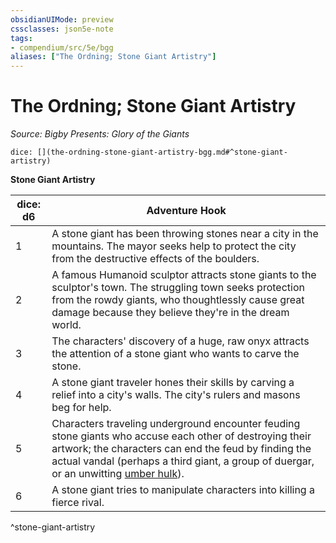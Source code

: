 ```yaml
---
obsidianUIMode: preview
cssclasses: json5e-note
tags:
- compendium/src/5e/bgg
aliases: ["The Ordning; Stone Giant Artistry"]
---
```

# The Ordning; Stone Giant Artistry
*Source: Bigby Presents: Glory of the Giants* 

`dice: [](the-ordning-stone-giant-artistry-bgg.md#^stone-giant-artistry)`

**Stone Giant Artistry**

| dice: d6 | Adventure Hook |
|----------|----------------|
| 1 | A stone giant has been throwing stones near a city in the mountains. The mayor seeks help to protect the city from the destructive effects of the boulders. |
| 2 | A famous Humanoid sculptor attracts stone giants to the sculptor's town. The struggling town seeks protection from the rowdy giants, who thoughtlessly cause great damage because they believe they're in the dream world. |
| 3 | The characters' discovery of a huge, raw onyx attracts the attention of a stone giant who wants to carve the stone. |
| 4 | A stone giant traveler hones their skills by carving a relief into a city's walls. The city's rulers and masons beg for help. |
| 5 | Characters traveling underground encounter feuding stone giants who accuse each other of destroying their artwork; the characters can end the feud by finding the actual vandal (perhaps a third giant, a group of duergar, or an unwitting [umber hulk](/compendium/bestiary/monstrosity/umber-hulk.md)). |
| 6 | A stone giant tries to manipulate characters into killing a fierce rival. |
^stone-giant-artistry